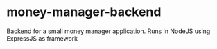 # money-manager-backend
Backend for a small money manager application. Runs in NodeJS using ExpressJS as framework

